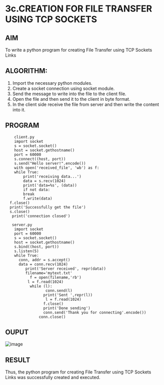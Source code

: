 # 3c.CREATION FOR FILE TRANSFER USING TCP SOCKETS
## AIM
To write a python program for creating File Transfer using TCP Sockets Links
## ALGORITHM:
1. Import the necessary python modules.
2. Create a socket connection using socket module.
3. Send the message to write into the file to the client file.
4. Open the file and then send it to the client in byte format.
5. In the client side receive the file from server and then write the content into it.
## PROGRAM
        client.py
        import socket 
        s = socket.socket() 
        host = socket.gethostname() 
        port = 60000 
        s.connect((host, port)) 
        s.send("Hello server!".encode()) 
        with open('received_file', 'wb') as f: 
        while True: 
            print('receiving data...') 
            data = s.recv(1024) 
            print('data=%s', (data)) 
            if not data: 
            break 
            f.write(data) 
      f.close() 
      print('Successfully get the file') 
      s.close() 
       print('connection closed')

       server.py
        import socket                    
        port = 60000                    
        s = socket.socket()              
        host = socket.gethostname()      
        s.bind((host, port))              
        s.listen(5)                      
        while True: 
          conn, addr = s.accept()      
          data = conn.recv(1024) 
             print('Server received', repr(data)) 
             filename='mytext.txt' 
               f = open(filename,'rb') 
              l = f.read(1024) 
               while (l): 
                      conn.send(l) 
                     print('Sent ',repr(l)) 
                      l = f.read(1024) 
                     f.close() 
                     print('Done sending') 
                     conn.send('Thank you for connecting'.encode()) 
                   conn.close()
## OUPUT 
![image](https://github.com/user-attachments/assets/716cd7cb-6840-41dd-85b1-711a34b7d48d)

## RESULT
Thus, the python program for creating File Transfer using TCP Sockets Links was 
successfully created and executed.
